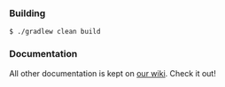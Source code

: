 ### Building

`$ ./gradlew clean build`

### Documentation

All other documentation is kept on [our wiki](https://www.mediawiki.org/wiki/Wikimedia_Apps/Team/Wikipedia_Android_app_hacking). Check it out!
